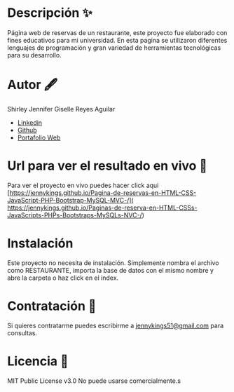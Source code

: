# Descripción ✨
Página web de reservas de un restaurante, este proyecto fue elaborado con fines educativos para mi universidad. 
En esta pagina se utilizaron diferentes lenguajes de programación y gran variedad de herramientas tecnológicas para su desarrollo.

# Autor 🖋️
Shirley Jennifer Giselle Reyes Aguilar

 - [Linkedin](https://www.linkedin.com/in/jennykings/)
 - [Github](https://github.com/Jennykings)
 - [Portafolio Web](https://github.com/Jennykings/Mi_Portafolio)

 # Url para ver el resultado en vivo 🚀
 Para ver el proyecto en vivo puedes hacer click aqui [https://jennykings.github.io/Pagina-de-reservas-en-HTML-CSS-JavaScript-PHP-Bootstrap-MySQL-MVC-/]( https://jennykings.github.io/Paginas-de-reserva-en-HTML-CSSs-JavaScripts-PHPs-Bootstraps-MySQLs-NVC-/)

 # Instalación 
 Este proyecto no necesita de instalación. Simplemente nombra el archivo como RESTAURANTE, importa la base de datos con el mismo nombre y abre la carpeta o haz click en el index.

#  Contratación 🔗
Si quieres contratarme puedes escribirme a jennykings51@gmail.com para consultas. 

#  Licencia 📄
MIT Public License v3.0 No puede usarse comercialmente.s




